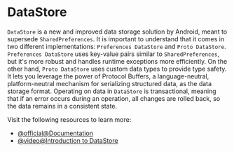 # DataStore

`DataStore` is a new and improved data storage solution by Android, meant to supersede `SharedPreferences`. It is important to understand that it comes in two different implementations: `Preferences DataStore` and `Proto DataStore`. `Preferences DataStore` uses key-value pairs similar to `SharedPreferences`, but it's more robust and handles runtime exceptions more efficiently. On the other hand, `Proto DataStore` uses custom data types to provide type safety. It lets you leverage the power of Protocol Buffers, a language-neutral, platform-neutral mechanism for serializing structured data, as the data storage format. Operating on data in `DataStore` is transactional, meaning that if an error occurs during an operation, all changes are rolled back, so the data remains in a consistent state.

Visit the following resources to learn more:

- [@official@Documentation](https://developer.android.com/topic/libraries/architecture/datastore)
- [@video@Introduction to DataStore](https://www.youtube.com/watch?v=9ws-cJzlJkU&list=PLWz5rJ2EKKc8to3Ere-ePuco69yBUmQ9C)
